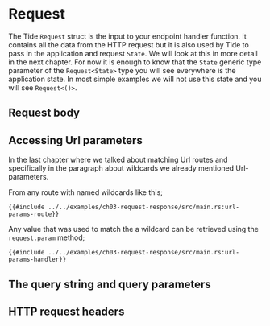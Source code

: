 # Request
The Tide `Request` struct is the input to your endpoint handler function. It contains all the data from the HTTP request but it is also used by Tide to pass in the application and request `State`. We will look at this in more detail in the next chapter. For now it is enough to know that the `State` generic type parameter of the `Request<State>` type you will see everywhere is the application state. In most simple examples we will not use this state and you will see `Request<()>`.

## Request body

## Accessing Url parameters
In the last chapter where we talked about matching Url routes and specifically in the paragraph about wildcards we already mentioned Url-parameters.

From any route with named wildcards like this;

```rust,ignore
{{#include ../../examples/ch03-request-response/src/main.rs:url-params-route}}
```

Any value that was used to match the a wildcard can be retrieved using the `request.param` method;

```rust,ignore
{{#include ../../examples/ch03-request-response/src/main.rs:url-params-handler}}
```

## The query string and query parameters

## HTTP request headers